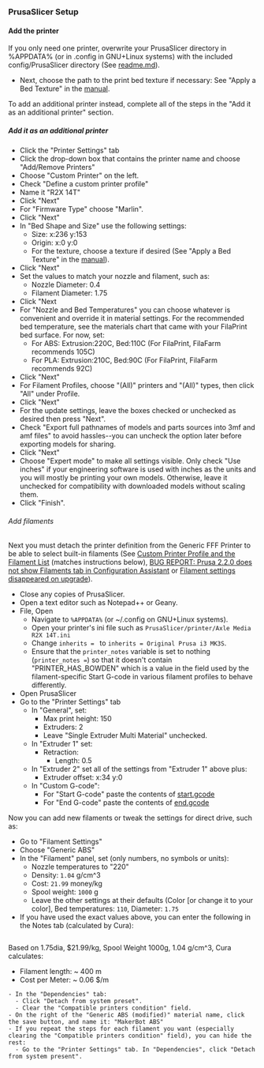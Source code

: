 ### PrusaSlicer Setup

#### Add the printer
If you only need one printer, overwrite your PrusaSlicer directory in %APPDATA% (or in .config in GNU+Linux systems) with the included config/PrusaSlicer directory (See [readme.md](../../readme.md)).
- Next, choose the path to the print bed texture if necessary: See "Apply a Bed Texture" in the [manual](../../manual.md).

To add an additional printer instead, complete all of the steps in the "Add it as an additional printer" section.

##### Add it as an additional printer
- Click the "Printer Settings" tab
- Click the drop-down box that contains the printer name and choose "Add/Remove Printers"
- Choose "Custom Printer" on the left.
- Check "Define a custom printer profile"
- Name it "R2X 14T"
- Click "Next"
- For "Firmware Type" choose "Marlin".
- Click "Next"
- In "Bed Shape and Size" use the following settings:
  - Size:  x:236  y:153
  - Origin:  x:0  y:0
  - For the texture, choose a texture if desired (See "Apply a Bed Texture" in the [manual](../../manual.md)).
- Click "Next"
- Set the values to match your nozzle and filament, such as:
  - Nozzle Diameter: 0.4
  - Filament Diameter: 1.75
- Click "Next
- For "Nozzle and Bed Temperatures" you can choose whatever is convenient and override it in material settings. For the recommended bed temperature, see the materials chart that came with your FilaPrint bed surface. For now, set:
  - For ABS: Extrusion:220C, Bed:110C (For FilaPrint, FilaFarm recommends 105C)
  - For PLA: Extrusion:210C, Bed:90C (For FilaPrint, FilaFarm recommends 92C)
- Click "Next"
- For Filament Profiles, choose "(All)" printers and "(All)" types, then click "All" under Profile.
- Click "Next"
- For the update settings, leave the boxes checked or unchecked as desired then press "Next".
- Check "Export full pathnames of models and parts sources into 3mf and amf files" to avoid hassles--you can uncheck the option later before exporting models for sharing.
- Click "Next"
- Choose "Expert mode" to make all settings visible. Only check "Use inches" if your engineering software is used with inches as the units and you will mostly be printing your own models. Otherwise, leave it unchecked for compatibility with downloaded models without scaling them.
- Click "Finish".

###### Add filaments
Next you must detach the printer definition from the Generic FFF Printer to be able to select built-in filaments (See [Custom Printer Profile and the Filament List](https://forum.prusaprinters.org/forum/prusaslicer/custom-printer-profile-and-the-filament-list/) (matches instructions below), [BUG REPORT: Prusa 2.2.0 does not show Filaments tab in Configuration Assistant](https://forum.prusaprinters.org/forum/prusaslicer/prusa-2-2-0-does-not-show-filaments-tab-in-configuration-assistant/) or [Filament settings disappeared on upgrade](https://github.com/prusa3d/PrusaSlicer/issues/3934)).
- Close any copies of PrusaSlicer.
- Open a text editor such as Notepad++ or Geany.
- File, Open
  - Navigate to `%APPDATA%` (or ~/.config on GNU+Linux systems).
  - Open your printer's ini file such as `PrusaSlicer/printer/Axle Media R2X 14T.ini`
  - Change `inherits = ` to `inherits = Original Prusa i3 MK3S`.
  - Ensure that the `printer_notes` variable is set to nothing (`printer_notes =`) so that it doesn't contain "PRINTER_HAS_BOWDEN" which is a value in the field used by the filament-specific Start G-code in various filament profiles to behave differently.
- Open PrusaSlicer
- Go to the "Printer Settings" tab
  - In "General", set:
    - Max print height: 150
    - Extruders: 2
    - Leave "Single Extruder Multi Material" unchecked.
  - In "Extruder 1" set:
    - Retraction:
      - Length: 0.5
  - In "Extruder 2" set all of the settings from "Extruder 1" above plus:
    - Extruder offset: x:34 y:0
  - In "Custom G-code":
    - For "Start G-code" paste the contents of [start.gcode](start.gcode)
    - For "End G-code" paste the contents of [end.gcode](end.gcode)

Now you can add new filaments or tweak the settings for direct drive, such as:
- Go to "Filament Settings"
- Choose "Generic ABS"
- In the "Filament" panel, set (only numbers, no symbols or units):
  - Nozzle temperatures to "220"
  - Density: `1.04` g/cm^3
  - Cost: `21.99` money/kg
  - Spool weight: `1000` g
  - Leave the other settings at their defaults (Color [or change it to your color], Bed temperatures: `110`, Diameter: `1.75`
- If you have used the exact values above, you can enter the following in the Notes tab (calculated by Cura):
  ```
Based on 1.75dia, $21.99/kg, Spool Weight 1000g, 1.04 g/cm^3, Cura calculates:
- Filament length: ~ 400 m
- Cost per Meter: ~ 0.06 $/m
```
- In the "Dependencies" tab:
  - Click "Detach from system preset".
  - Clear the "Compatible printers condition" field.
- On the right of the "Generic ABS (modified)" material name, click the save button, and name it: "MakerBot ABS"
- If you repeat the steps for each filament you want (especially clearing the "Compatible printers condition" field), you can hide the rest:
  - Go to the "Printer Settings" tab. In "Dependencies", click "Detach from system present".

